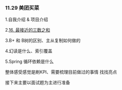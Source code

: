 ### 11.29 美团买菜

1.自我介绍 & 项目介绍

2.[16. 最接近的三数之和](https://leetcode.cn/problems/3sum-closest/)

3.B+ 和 B树的区别、主从复制如何做的

4.幻读是什么、索引覆盖

5.Spring 循环依赖是什么



整体感受感觉是刷KPI、需要梳理目前做过的事情 找找亮点

接下来主要以面试题为主进行准备



